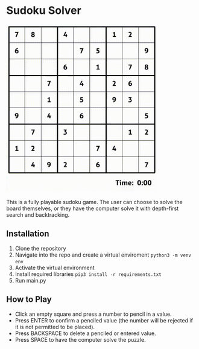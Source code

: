 # Sudoku Solver

<img src="https://github.com/kopokopok/sudoku-solver/blob/main/img/demo.gif" width="400"/>

This is a fully playable sudoku game. The user can choose to solve the board themselves, or they have the computer solve it with depth-first search and backtracking.

## Installation 

1. Clone the repository
2. Navigate into the repo and create a virtual enviroment `python3 -m venv env`
3. Activate the virtual environment
4. Install required libraries `pip3 install -r requirements.txt`
5. Run main.py

## How to Play

- Click an empty square and press a number to pencil in a value.
- Press ENTER to confirm a penciled value (the number will be rejected if it is not permitted to be placed).
- Press BACKSPACE to delete a penciled or entered value.
- Press SPACE to have the computer solve the puzzle.
